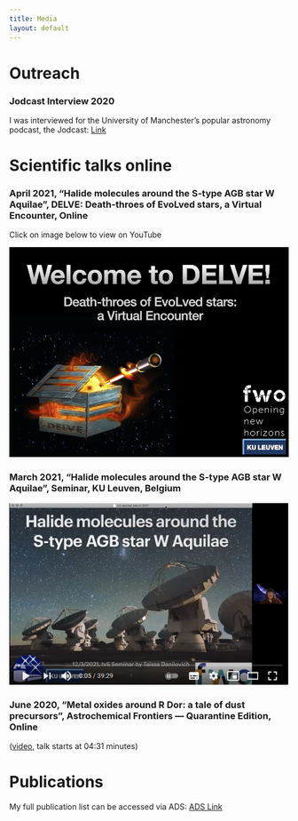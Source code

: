 ```yaml
---
title: Media
layout: default
---
```

# Outreach

### Jodcast Interview	2020  
I was interviewed for the University of Manchester’s popular astronomy podcast, the Jodcast: [Link](http://www.jodcast.net/archive/202011/)


# Scientific talks online

### April 2021, “Halide molecules around the S-type AGB star W Aquilae”, DELVE: Death-throes of EvoLved stars, a Virtual Encounter, Online 

Click on image below to view on YouTube

[![YouTube link](images/Welcome_slide.jpg)](https://www.youtube.com/watch?v=4n2Bie8OAPQ&list=PLrGAIWCGSKlC9ja1CMZzzLWddWwbwwhty&index=4&t=1842s)

### March 2021, “Halide molecules around the S-type AGB star W Aquilae”, Seminar, KU Leuven, Belgium  
  [![YouTube link](images/2021HalideYoutube.png)](https://www.youtube.com/watch?v=MYOWS9t2cTE)

### June 2020, “Metal oxides around R Dor: a tale of dust precursors”, Astrochemical Frontiers — Quarantine Edition, Online 
([video](https://harvard.zoom.us/rec/play/Va4QP2rsTVBDhjQWahuLON4Ueer-6eQgqxO6cz1h6TrPOSQqrNCeu9B5vLCOZLAz1zRuQyb5vxViylcJ.Rupfny5yW3i2afdq?continueMode=true&_x_zm_rtaid=aftFOQLpT8uDfgO8aKDicw.1619019940901.02161291930e40b8f6327a47ad77e0f0&_x_zm_rhtaid=589), talk starts at 04:31 minutes)

# Publications

My full publication list can be accessed via ADS: [ADS Link](http://tiny.cc/TDanilovichADS)
